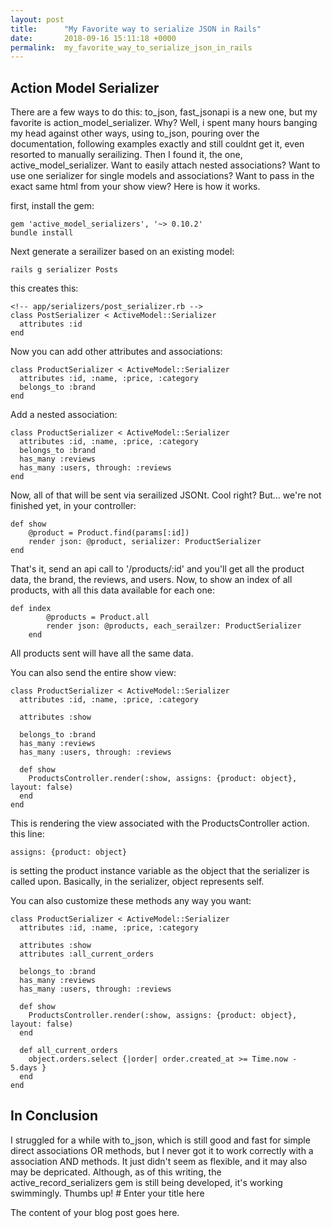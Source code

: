 ```yaml
---
layout: post
title:      "My Favorite way to serialize JSON in Rails"
date:       2018-09-16 15:11:18 +0000
permalink:  my_favorite_way_to_serialize_json_in_rails
---
```




## Action Model Serializer

There are a few ways to do this: to_json, fast_jsonapi is a new one, but my favorite is action_model_serializer. Why? Well, i spent many hours banging my head against other ways, using to_json, pouring over the documentation, following examples exactly and still couldnt get it, even resorted to manually serailizing. Then I found it, the one, active_model_serializer. Want to easily attach nested associations? Want to use one serializer for single models and associations? Want to pass in the exact same html from your show view? Here is how it works. 

first, install the gem:

```
gem 'active_model_serializers', '~> 0.10.2'
bundle install
```

Next generate a serailizer based on an existing model:
```
rails g serializer Posts
```

this creates this:
```
<!-- app/serializers/post_serializer.rb -->
class PostSerializer < ActiveModel::Serializer
  attributes :id
end

```
Now you can add other attributes and associations:
```
class ProductSerializer < ActiveModel::Serializer
  attributes :id, :name, :price, :category
  belongs_to :brand
end
```
Add a nested association:
```
class ProductSerializer < ActiveModel::Serializer
  attributes :id, :name, :price, :category
  belongs_to :brand
  has_many :reviews
  has_many :users, through: :reviews
end
```

Now, all of that will be sent via serailized JSONt. Cool right? But... we're not finished yet, in your controller:
```
def show
	@product = Product.find(params[:id])
	render json: @product, serializer: ProductSerializer
end
```
That's it, send an api call to '/products/:id' and you'll get all the product data, the brand, the reviews, and users. Now, to show an index of all products, with all this data available for each one:

```
def index
		@products = Product.all
		render json: @products, each_serailzer: ProductSerializer
	end
```

All products sent will have all the same data.

You can also send the entire show view:
```
class ProductSerializer < ActiveModel::Serializer
  attributes :id, :name, :price, :category

  attributes :show

  belongs_to :brand
  has_many :reviews
  has_many :users, through: :reviews

  def show
  	ProductsController.render(:show, assigns: {product: object}, layout: false)
  end
end
```

This is rendering the view associated with the ProductsController action. this line:
```
assigns: {product: object}
```
is setting the product instance variable as the object that the serializer is called upon. Basically, in the serializer, object represents self. 

You can also customize these methods any way you want:
```
class ProductSerializer < ActiveModel::Serializer
  attributes :id, :name, :price, :category

  attributes :show
  attributes :all_current_orders

  belongs_to :brand
  has_many :reviews
  has_many :users, through: :reviews

  def show
  	ProductsController.render(:show, assigns: {product: object}, layout: false)
  end

  def all_current_orders
  	object.orders.select {|order| order.created_at >= Time.now - 5.days }
  end
end
```

## In Conclusion

I struggled for a while with to_json, which is still good and fast for simple direct associations OR methods, but I never got it to work correctly with a association AND methods. It just didn't seem as flexible, and it may also may be depricated. Although, as of this writing, the active_record_serializers gem is still being developed, it's working swimmingly. Thumbs up! # Enter your title here

The content of your blog post goes here.

